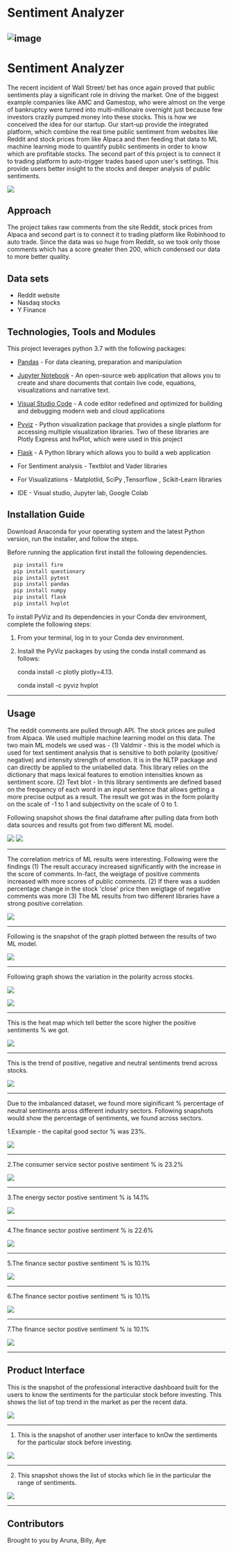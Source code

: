 # Sentiment Analyzer

![image](https://user-images.githubusercontent.com/75597926/115327626-1c534780-a144-11eb-9c73-4b5e82ac6267.jpeg)
------------------------------------------------------------------

# Sentiment Analyzer

The recent incident of Wall Street/ bet has once again proved that public sentiments play a significant role in driving the market.  One of the biggest example companies like AMC and Gamestop, who were almost on the verge of bankruptcy were turned into multi-millionaire overnight just because few investors crazily pumped money into these stocks. This is how we conceived the idea for our startup. Our start-up provide the integrated platform, which combine the real time public sentiment from websites like Reddit and stock prices from like Alpaca and then feeding that data to ML machine learning mode to quantify public sentiments in order to know which are profitable stocks. The second part of this project is to connect it to trading platform to auto-trigger trades based upon user's settings. This provide users better insight to the stocks and deeper analysis of public sentiments.

![](snapshots/intro.PNG)

## Approach
The project takes raw comments from the site Reddit, stock prices from Alpaca and second part is to connect it to trading platform like Robinhood to auto trade. Since the data was so huge from Reddit, so we took only those comments which has a score greater then 200, which condensed our data to more better quality.

## Data sets 
- Reddit website
- Nasdaq stocks
- Y Finance

## Technologies, Tools and Modules 

This project leverages python 3.7 with the following packages:

* [Pandas](https://pandas.pydata.org/) - For data cleaning, preparation and manipulation

* [Jupyter Notebook](https://jupyter.org/) - An open-source web application that allows you to create and share documents that contain live code, equations, visualizations and narrative text.

* [Visual Studio Code](https://code.visualstudio.com/) - A code editor redefined and optimized for building and debugging modern web and cloud applications

* [Pyviz](https://pyviz.org/) - Python visualization package that provides a single platform for accessing multiple visualization libraries. Two of these libraries are Plotly Express and hvPlot, which were used in this project

* [Flask](https://flask.palletsprojects.com/en/1.1.x/) - A Python library which allows you to build a web application

* For Sentiment analysis  - Textblot and Vader libraries
* For Visualizations - Matplotlid, SciPy ,Tensorflow , Scikit-Learn libraries
* IDE - Visual studio, Jupyter lab, Google Colab

## Installation Guide

Download Anaconda for your operating system and the latest Python version, run the installer, and follow the steps.

Before running the application first install the following dependencies.

```python
  pip install fire
  pip install questionary
  pip install pytest
  pip install pandas
  pip install numpy
  pip install flask
  pip install hvplot
```

To install PyViz and its dependencies in your Conda dev environment, complete the following steps:

1. From your terminal, log in to your Conda dev environment.

2. Install the PyViz packages by using the conda install command as follows:
    
	conda install -c plotly plotly=4.13.
    
    conda install -c pyviz hvplot
-----------------------------------------------------------------------------------------------------------------------------------------------------

## Usage

The reddit comments are pulled through API. The stock prices are pulled from Alpaca. We used multiple machine learning model on this data. The two main ML models we used was - (1) Valdmir - this is the model which is used for text sentiment analysis that is sensitive to both polarity (positive/ negative) and intensity strength of emotion. It is in the NLTP package and can directly be applied to the unlabelled data. This library relies on the dictionary that maps lexical features to emotion intensities known as sentiment score. (2) Text blot - In this library sentiments are defined based on the frequency of each word in an input sentence that allows getting a more precise output as a result. The result we got was in the form polarity on the scale of -1 to 1 and subjectivity on the scale of 0 to 1.

Following snapshot shows the final dataframe after pulling data from both data sources and results got from two different ML model.

![](snapshots/dataframe_headline.PNG)
![](snapshots/dataframe_content.PNG)

--------------------------------------------------------------------------------------------------------------------------------------------

The correlation metrics of ML results were interesting. Following were the findings (1) The result accuracy increased significantly with the increase in the score of comments. In-fact, the weigtage of positive comments increased with more scores of public comments. (2) If there was a sudden percentage change in the stock 'close' price then weigtage of negative comments was more (3) The ML results from two different libraries have a strong  positive correlation.

![](snapshots/correlation.PNG)

--------------------------------------------------------------------------------------------------------------------------------------------

Following is the snapshot of the graph plotted between the results of two ML model.

![](snapshots/cross_results.PNG)

--------------------------------------------------------------------------------------------------------------------------------------------

Following graph shows the variation in the polarity across stocks.

![](snapshots/snapshots.PNG)

![](snapshots/polarity_variation.PNG)

--------------------------------------------------------------------------------------------------------------------------------------------

This is the heat map which tell better the score higher the positive sentiments % we got.

![](snapshots/score.PNG)

--------------------------------------------------------------------------------------------------------------------------------------------

This is the trend of positive, negative and neutral sentiments trend across stocks.

![](snapshots/sentiment_trend.PNG)

--------------------------------------------------------------------------------------------------------------------------------------------

Due to the imbalanced dataset, we found more siginificant % percentage of neutral sentiments aross different industry sectors. Following snapshots would show the percentage of sentiments, we found across sectors. 

1.Example - the capital good sector % was 23%.

![](snapshots/capital_goods.PNG)

--------------------------------------------------------------------------------------------------------------------------------------------

2.The consumer service sector postive sentiment % is 23.2%

![](snapshots/customer_services.PNG)

--------------------------------------------------------------------------------------------------------------------------------------------

3.The energy sector postive sentiment % is 14.1%

![](snapshots/energy.PNG)

--------------------------------------------------------------------------------------------------------------------------------------------

4.The finance sector postive sentiment % is 22.6%

![](snapshots/finance.PNG)

--------------------------------------------------------------------------------------------------------------------------------------------

5.The finance sector postive sentiment % is 10.1%

![](snapshots/health_care.PNG)

--------------------------------------------------------------------------------------------------------------------------------------------

6.The finance sector postive sentiment % is 10.1%

![](snapshots/public_utilities.PNG)

--------------------------------------------------------------------------------------------------------------------------------------------

7.The finance sector postive sentiment % is 10.1%

![](snapshots/public_utilities.PNG)

--------------------------------------------------------------------------------------------------------------------------------------------

## Product Interface 

This is the snapshot of the professional interactive dashboard built for the users to know the sentiments for the particular stock before investing.
This shows the list of top trend in the market as per the recent data.

![](snapshots/public_sentiments.PNG)

--------------------------------------------------------------------------------------------------------------------------------------------

1. This is the snapshot of another user interface to knOw the sentiments for the particular stock before investing. 

![](snapshots/for_which_stock.PNG)

--------------------------------------------------------------------------------------------------------------------------------------------

2. This snapshot shows the list of stocks which lie in the particular the range of sentiments.

![](snapshots/range_of_Sentiments.PNG)

--------------------------------------------------------------------------------------------------------------------------------------------



## Contributors

Brought to you by Aruna, Billy, Aye

